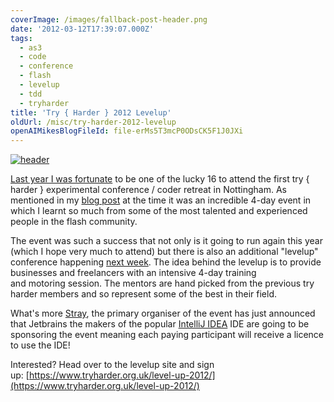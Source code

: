 ```yaml
---
coverImage: /images/fallback-post-header.png
date: '2012-03-12T17:39:07.000Z'
tags:
  - as3
  - code
  - conference
  - flash
  - levelup
  - tdd
  - tryharder
title: 'Try { Harder } 2012 Levelup'
oldUrl: /misc/try-harder-2012-levelup
openAIMikesBlogFileId: file-erMs5T3mcP0ODsCK5F1J0JXi
---
```


[![](/wp-content/uploads/2012/03/header.png "header")](/wp-content/uploads/2012/03/header.png)

[Last year I was fortunate](/posts/try-harder-my-haxe-slides-and-code/) to be one of the lucky 16 to attend the first try { harder } experimental conference / coder retreat in Nottingham. As mentioned in my [blog post](/posts/try-harder-my-haxe-slides-and-code/) at the time it was an incredible 4-day event in which I learnt so much from some of the most talented and experienced people in the flash community.

<!-- more -->

The event was such a success that not only is it going to run again this year (which I hope very much to attend) but there is also an additional "levelup" conference happening [next week](https://www.tryharder.org.uk/level-up-2012/). The idea behind the levelup is to provide businesses and freelancers with an intensive 4-day training and motoring session. The mentors are hand picked from the previous try harder members and so represent some of the best in their field.

What's more [Stray](https://www.xxcoder.net/), the primary organiser of the event has just announced that Jetbrains the makers of the popular [IntelliJ IDEA](https://www.jetbrains.com/idea/) IDE are going to be sponsoring the event meaning each paying participant will receive a licence to use the IDE!

Interested? Head over to the levelup site and sign up: [https://www.tryharder.org.uk/level-up-2012/](https://www.tryharder.org.uk/level-up-2012/)

